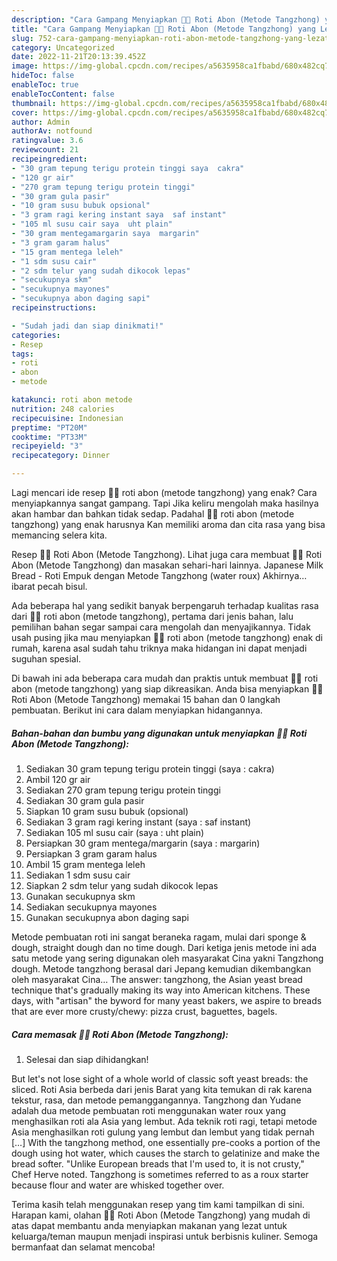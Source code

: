 ```yaml
---
description: "Cara Gampang Menyiapkan 🌺🌺 Roti Abon (Metode Tangzhong) yang Lezat Sekali, Buat Buka Puasa Lezat"
title: "Cara Gampang Menyiapkan 🌺🌺 Roti Abon (Metode Tangzhong) yang Lezat Sekali, Buat Buka Puasa Lezat"
slug: 752-cara-gampang-menyiapkan-roti-abon-metode-tangzhong-yang-lezat-sekali-buat-buka-puasa-lezat
category: Uncategorized
date: 2022-11-21T20:13:39.452Z
image: https://img-global.cpcdn.com/recipes/a5635958ca1fbabd/680x482cq70/roti-abon-metode-tangzhong-foto-resep-utama.jpg
hideToc: false
enableToc: true
enableTocContent: false
thumbnail: https://img-global.cpcdn.com/recipes/a5635958ca1fbabd/680x482cq70/roti-abon-metode-tangzhong-foto-resep-utama.jpg
cover: https://img-global.cpcdn.com/recipes/a5635958ca1fbabd/680x482cq70/roti-abon-metode-tangzhong-foto-resep-utama.jpg
author: Admin
authorAv: notfound
ratingvalue: 3.6
reviewcount: 21
recipeingredient:
- "30 gram tepung terigu protein tinggi saya  cakra"
- "120 gr air"
- "270 gram tepung terigu protein tinggi"
- "30 gram gula pasir"
- "10 gram susu bubuk opsional"
- "3 gram ragi kering instant saya  saf instant"
- "105 ml susu cair saya  uht plain"
- "30 gram mentegamargarin saya  margarin"
- "3 gram garam halus"
- "15 gram mentega leleh"
- "1 sdm susu cair"
- "2 sdm telur yang sudah dikocok lepas"
- "secukupnya skm"
- "secukupnya mayones"
- "secukupnya abon daging sapi"
recipeinstructions:

- "Sudah jadi dan siap dinikmati!"
categories:
- Resep
tags:
- roti
- abon
- metode

katakunci: roti abon metode 
nutrition: 248 calories
recipecuisine: Indonesian
preptime: "PT20M"
cooktime: "PT33M"
recipeyield: "3"
recipecategory: Dinner

---
```



Lagi mencari ide resep 🌺🌺 roti abon (metode tangzhong) yang enak? Cara menyiapkannya sangat gampang. Tapi Jika keliru mengolah maka hasilnya akan hambar dan bahkan tidak sedap. Padahal 🌺🌺 roti abon (metode tangzhong) yang enak harusnya Kan memiliki aroma dan cita rasa yang bisa memancing selera kita.


Resep 🌺🌺 Roti Abon (Metode Tangzhong). Lihat juga cara membuat 🌺🌺 Roti Abon (Metode Tangzhong) dan masakan sehari-hari lainnya. Japanese Milk Bread - Roti Empuk dengan Metode Tangzhong (water roux) Akhirnya… ibarat pecah bisul.

Ada beberapa hal yang sedikit banyak berpengaruh terhadap kualitas rasa dari 🌺🌺 roti abon (metode tangzhong), pertama dari jenis bahan, lalu pemilihan bahan segar sampai cara mengolah dan menyajikannya. Tidak usah pusing jika mau menyiapkan 🌺🌺 roti abon (metode tangzhong) enak di rumah, karena asal sudah tahu triknya maka hidangan ini dapat menjadi suguhan spesial.


Di bawah ini ada beberapa cara mudah dan praktis untuk membuat 🌺🌺 roti abon (metode tangzhong) yang siap dikreasikan. Anda bisa menyiapkan 🌺🌺 Roti Abon (Metode Tangzhong) memakai 15 bahan dan 0 langkah pembuatan. Berikut ini cara dalam menyiapkan hidangannya.

<!--inarticleads1-->

##### Bahan-bahan dan bumbu yang digunakan untuk menyiapkan 🌺🌺 Roti Abon (Metode Tangzhong):

1. Sediakan 30 gram tepung terigu protein tinggi (saya : cakra)
1. Ambil 120 gr air
1. Sediakan 270 gram tepung terigu protein tinggi
1. Sediakan 30 gram gula pasir
1. Siapkan 10 gram susu bubuk (opsional)
1. Sediakan 3 gram ragi kering instant (saya : saf instant)
1. Sediakan 105 ml susu cair (saya : uht plain)
1. Persiapkan 30 gram mentega/margarin (saya : margarin)
1. Persiapkan 3 gram garam halus
1. Ambil 15 gram mentega leleh
1. Sediakan 1 sdm susu cair
1. Siapkan 2 sdm telur yang sudah dikocok lepas
1. Gunakan secukupnya skm
1. Sediakan secukupnya mayones
1. Gunakan secukupnya abon daging sapi


Metode pembuatan roti ini sangat beraneka ragam, mulai dari sponge &amp; dough, straight dough dan no time dough. Dari ketiga jenis metode ini ada satu metode yang sering digunakan oleh masyarakat Cina yakni Tangzhong dough. Metode tangzhong berasal dari Jepang kemudian dikembangkan oleh masyarakat Cina… The answer: tangzhong, the Asian yeast bread technique that&#39;s gradually making its way into American kitchens. These days, with &#34;artisan&#34; the byword for many yeast bakers, we aspire to breads that are ever more crusty/chewy: pizza crust, baguettes, bagels. 

<!--inarticleads2-->

##### Cara memasak 🌺🌺 Roti Abon (Metode Tangzhong):


1. Selesai dan siap dihidangkan!

But let&#39;s not lose sight of a whole world of classic soft yeast breads: the sliced. Roti Asia berbeda dari jenis Barat yang kita temukan di rak karena tekstur, rasa, dan metode pemanggangannya. Tangzhong dan Yudane adalah dua metode pembuatan roti menggunakan water roux yang menghasilkan roti ala Asia yang lembut. Ada teknik roti ragi, tetapi metode Asia menghasilkan roti gulung yang lembut dan lembut yang tidak pernah […] With the tangzhong method, one essentially pre-cooks a portion of the dough using hot water, which causes the starch to gelatinize and make the bread softer. &#34;Unlike European breads that I&#39;m used to, it is not crusty,&#34; Chef Herve noted. Tangzhong is sometimes referred to as a roux starter because flour and water are whisked together over. 

Terima kasih telah menggunakan resep yang tim kami tampilkan di sini. Harapan kami, olahan 🌺🌺 Roti Abon (Metode Tangzhong) yang mudah di atas dapat membantu anda menyiapkan makanan yang lezat untuk keluarga/teman maupun menjadi inspirasi untuk berbisnis kuliner. Semoga bermanfaat dan selamat mencoba!
